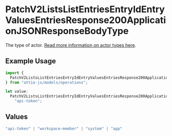 # PatchV2ListsListEntriesEntryIdEntryValuesEntriesResponse200ApplicationJSONResponseBodyType

The type of actor. [Read more information on actor types here](/docs/actors).

## Example Usage

```typescript
import {
  PatchV2ListsListEntriesEntryIdEntryValuesEntriesResponse200ApplicationJSONResponseBodyType,
} from "attio-js/models/operations";

let value:
  PatchV2ListsListEntriesEntryIdEntryValuesEntriesResponse200ApplicationJSONResponseBodyType =
    "api-token";
```

## Values

```typescript
"api-token" | "workspace-member" | "system" | "app"
```